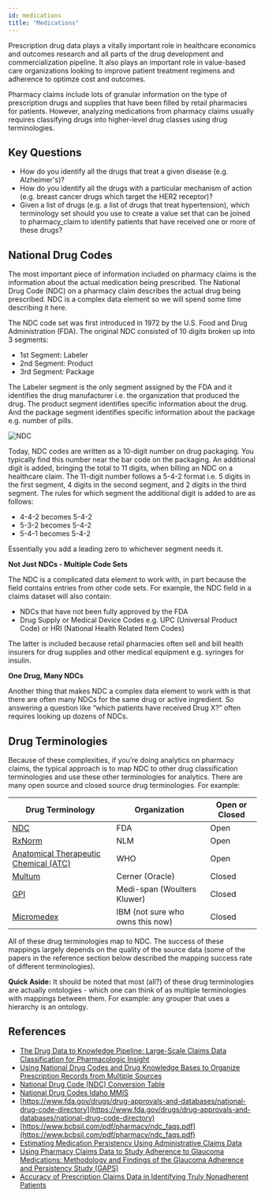 ```yaml
---
id: medications
title: "Medications"
---
```

Prescription drug data plays a vitally important role in healthcare economics and outcomes research and all parts of the drug development and commercialization pipeline.  It also plays an important role in value-based care organizations looking to improve patient treatment regimens and adherence to optimze cost and outcomes.

Pharmacy claims include lots of granular information on the type of prescription drugs and supplies that have been filled by retail pharmacies for patients.  However, analyzing medications from pharmacy claims usually requires classifying drugs into higher-level drug classes using drug terminologies.

## Key Questions

- How do you identify all the drugs that treat a given disease (e.g. Alzheimer's)?
- How do you identify all the drugs with a particular mechanism of action (e.g. breast cancer drugs which target the HER2 receptor)?
- Given a list of drugs (e.g. a list of drugs that treat hypertension), which terminology set should you use to create a value set that can be joined to pharmacy_claim to identify patients that have received one or more of these drugs?

## National Drug Codes

The most important piece of information included on pharmacy claims is the information about the actual medication being prescribed.  The National Drug Code (NDC) on a pharmacy claim describes the actual drug being prescribed.  NDC is a complex data element so we will spend some time describing it here.

The NDC code set was first introduced in 1972 by the U.S. Food and Drug Administration (FDA).  The original NDC consisted of 10 digits broken up into 3 segments:

- 1st Segment: Labeler
- 2nd Segment: Product
- 3rd Segment: Package

The Labeler segment is the only segment assigned by the FDA and it identifies the drug manufacturer i.e. the organization that produced the drug.  The product segment identifies specific information about the drug.  And the package segment identifies specific information about the package e.g. number of pills.  

![NDC](/img/NDC.jpg)

Today, NDC codes are written as a 10-digit number on drug packaging.  You typically find this number near the bar code on the packaging.  An additional digit is added, bringing the total to 11 digits, when billing an NDC on a healthcare claim.  The 11-digit number follows a 5-4-2 format i.e. 5 digits in the first segment, 4 digits in the second segment, and 2 digits in the third segment.  The rules for which segment the additional digit is added to are as follows:

- 4-4-2 becomes 5-4-2
- 5-3-2 becomes 5-4-2
- 5-4-1 becomes 5-4-2

Essentially you add a leading zero to whichever segment needs it.

**Not Just NDCs - Multiple Code Sets**

The NDC is a complicated data element to work with, in part because the field contains entries from other code sets.  For example, the NDC field in a claims dataset will also contain:

- NDCs that have not been fully approved by the FDA
- Drug Supply or Medical Device Codes e.g. UPC (Universal Product Code) or HRI (National Health Related Item Codes)

The latter is included because retail pharmacies often sell and bill health insurers for drug supplies and other medical equipment e.g. syringes for insulin.

**One Drug, Many NDCs**

Another thing that makes NDC a complex data element to work with is that there are often many NDCs for the same drug or active ingredient.  So answering a question like “which patients have received Drug X?” often requires looking up dozens of NDCs.  

## Drug Terminologies

Because of these complexities, if you’re doing analytics on pharmacy claims, the typical approach is to map NDC to other drug classification terminologies and use these other terminologies for analytics.  There are many open source and closed source drug terminologies.  For example:

| Drug Terminology | Organization | Open or Closed |
|---|---|---|
|[NDC](https://www.fda.gov/drugs/development-approval-process-drugs/national-drug-code-database-background-information)|FDA|Open|
|[RxNorm](https://www.nlm.nih.gov/research/umls/rxnorm/index.html)|NLM|Open|
|[Anatomical Therapeutic Chemical (ATC)](https://www.who.int/tools/atc-ddd-toolkit/atc-classification)|WHO|Open|
|[Multum](https://www.cerner.com/solutions/drug-database)|Cerner (Oracle)|Closed|
|[GPI](https://www.wolterskluwer.com/en/solutions/medi-span/about/gpi)|Medi-span (Woulters Kluwer)|Closed|
|[Micromedex](https://www.ibm.com/watson-health/about/micromedex)|IBM (not sure who owns this now)|Closed|

All of these drug terminologies map to NDC.  The success of these mappings largely depends on the quality of the source data (some of the papers in the reference section below described the mapping success rate of different terminologies).

**Quick Aside:** It should be noted that most (all?) of these drug terminologies are actually ontologies - which one can think of as multiple terminologies with mappings between them.  For example: any grouper that uses a hierarchy is an ontology.

## References

- [The Drug Data to Knowledge Pipeline: Large-Scale Claims Data Classification for Pharmacologic Insight](https://www.ncbi.nlm.nih.gov/pmc/articles/PMC5001754/)
- [Using National Drug Codes and Drug Knowledge Bases to Organize Prescription Records from Multiple Sources](https://www.ncbi.nlm.nih.gov/pmc/articles/PMC2965522/)
- [National Drug Code (NDC) Conversion Table](https://health.maryland.gov/phpa/OIDEOR/IMMUN/Shared%20Documents/Handout%203%20-%20NDC%20conversion%20to%2011%20digits.pdf)
- [National Drug Codes Idaho MMIS](https://www.idmedicaid.com/Reference/NDC%20Format%20for%20Billing%20PAD.pdf)
- [https://www.fda.gov/drugs/drug-approvals-and-databases/national-drug-code-directory](https://www.fda.gov/drugs/drug-approvals-and-databases/national-drug-code-directory)
- [https://www.bcbsil.com/pdf/pharmacy/ndc_faqs.pdf](https://www.bcbsil.com/pdf/pharmacy/ndc_faqs.pdf)
- [Estimating Medication Persistency Using Administrative Claims Data](https://ajmc.s3.amazonaws.com/_media/_pdf/AJMC05julSIKKA_449to457.pdf)
- [Using Pharmacy Claims Data to Study Adherence to Glaucoma Medications: Methodology and Findings of the Glaucoma Adherence and Persistency Study (GAPS)](https://iovs.arvojournals.org/article.aspx?articleid=2183370)
- [Accuracy of Prescription Claims Data in Identifying Truly Nonadherent Patients](https://www.jmcp.org/doi/10.18553/jmcp.2019.25.12.1349)